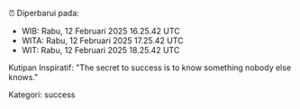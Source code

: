 ⏰ Diperbarui pada:
- WIB: Rabu, 12 Februari 2025 16.25.42 UTC
- WITA: Rabu, 12 Februari 2025 17.25.42 UTC
- WIT: Rabu, 12 Februari 2025 18.25.42 UTC

Kutipan Inspiratif:
"The secret to success is to know something nobody else knows."


Kategori: success

